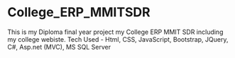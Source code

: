 # College_ERP_MMITSDR
This is my Diploma final year project my College ERP MMIT SDR including my college webiste. Tech Used - Html, CSS, JavaScript, Bootstrap, JQuery, C#, Asp.net (MVC), MS SQL Server
